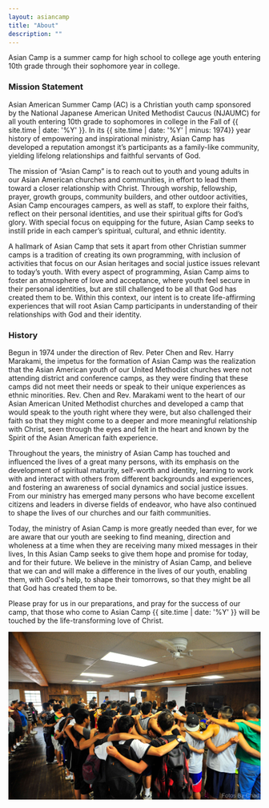 ```yaml
---
layout: asiancamp
title: "About"
description: ""
---
```


Asian Camp is a summer camp for high school to college age youth entering 10th grade through their sophomore year in college.

### Mission Statement

Asian American Summer Camp (AC) is a Christian youth camp sponsored by the National Japanese American United Methodist Caucus (NJAUMC) for all youth entering 10th grade to sophomores in college in the Fall of {{ site.time | date: '%Y' }}. In its {{ site.time | date: '%Y' | minus: 1974}} year history of empowering and inspirational ministry, Asian Camp has developed a reputation amongst it’s participants as a family-like community, yielding lifelong relationships and faithful servants of God.

The mission of “Asian Camp” is to reach out to youth and young adults in our Asian American churches and communities, in effort to lead them toward a closer relationship with Christ. Through worship, fellowship, prayer, growth groups, community builders, and other outdoor activities, Asian Camp encourages campers, as well as staff, to explore their faiths, reflect on their personal identities, and use their spiritual gifts for God’s glory. With special focus on equipping for the future, Asian Camp seeks to instill pride in each camper’s spiritual, cultural, and ethnic identity.

A hallmark of Asian Camp that sets it apart from other Christian summer camps is a tradition of creating its own programming, with inclusion of activities that focus on our Asian heritages and social justice issues relevant to today’s youth. With every aspect of programming, Asian Camp aims to foster an atmosphere of love and acceptance, where youth feel secure in their personal identities, but are still challenged to be all that God has created them to be. Within this context, our intent is to create life-affirming experiences that will root Asian Camp participants in understanding of their relationships with God and their identity.

### History

Begun in 1974 under the direction of Rev. Peter Chen and Rev. Harry Marakami, the impetus for the formation of Asian Camp was the realization that the Asian American youth of our United Methodist churches were not attending district and conference camps, as they were finding that these camps did not meet their needs or speak to their unique experiences as ethnic minorities. Rev. Chen and Rev. Marakami went to the heart of our Asian American United Methodist churches and developed a camp that would speak to the youth right where they were, but also challenged their faith so that they might come to a deeper and more meaningful relationship with Christ, seen through the eyes and felt in the heart and known by the Spirit of the Asian American faith experience.

Throughout the years, the ministry of Asian Camp has touched and influenced the lives of a great many persons, with its emphasis on the development of spiritual maturity, self-worth and identity, learning to work with and interact with others from different backgrounds and experiences, and fostering an awareness of social dynamics and social justice issues. From our ministry has emerged many persons who have become excellent citizens and leaders in diverse fields of endeavor, who have also continued to shape the lives of our churches and our faith communities.

Today, the ministry of Asian Camp is more greatly needed than ever, for we are aware that our youth are seeking to find meaning, direction and wholeness at a time when they are receiving many mixed messages in their lives, In this Asian Camp seeks to give them hope and promise for today, and for their future. We believe in the ministry of Asian Camp, and believe that we can and will make a difference in the lives of our youth, enabling them, with God's help, to shape their tomorrows, so that they might be all that God has created them to be.

Please pray for us in our preparations, and pray for the success of our camp, that those who come to Asian Camp {{ site.time | date: '%Y' }} will be touched by the life-transforming love of Christ.

<img class="img-rounded" src="/assets/img/asiancamp/About.jpg">

